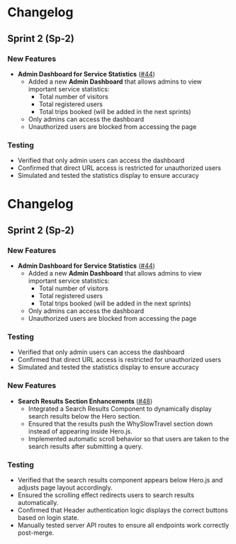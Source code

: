 # Changelog  

## Sprint 2 (Sp-2)  

### New Features  
- **Admin Dashboard for Service Statistics** ([#44](https://github.com/mulla028/T9-Final_Project/pull/44))  
  - Added a new **Admin Dashboard** that allows admins to view important service statistics:  
    - Total number of visitors  
    - Total registered users  
    - Total trips booked  (will be added in the next sprints)
  - Only admins can access the dashboard  
  - Unauthorized users are blocked from accessing the page  

### Testing  
- Verified that only admin users can access the dashboard  
- Confirmed that direct URL access is restricted for unauthorized users  
- Simulated and tested the statistics display to ensure accuracy  
# Changelog  

## Sprint 2 (Sp-2)  

### New Features  
- **Admin Dashboard for Service Statistics** ([#44](https://github.com/mulla028/T9-Final_Project/pull/44))  
  - Added a new **Admin Dashboard** that allows admins to view important service statistics:  
    - Total number of visitors  
    - Total registered users  
    - Total trips booked  (will be added in the next sprints)
  - Only admins can access the dashboard  
  - Unauthorized users are blocked from accessing the page  

### Testing  
- Verified that only admin users can access the dashboard  
- Confirmed that direct URL access is restricted for unauthorized users  
- Simulated and tested the statistics display to ensure accuracy  

### New Features
- **Search Results Section Enhancements** ([#48](https://github.com/mulla028/T9-Final_Project/pull/48))
  - Integrated a Search Results Component to dynamically display search results below the Hero section.
  - Ensured that the results push the WhySlowTravel section down instead of appearing inside Hero.js.
  - Implemented automatic scroll behavior so that users are taken to the search results after submitting a query.

### Testing
- Verified that the search results component appears below Hero.js and adjusts page layout accordingly.
- Ensured the scrolling effect redirects users to search results automatically.
- Confirmed that Header authentication logic displays the correct buttons based on login state.
- Manually tested server API routes to ensure all endpoints work correctly post-merge.

